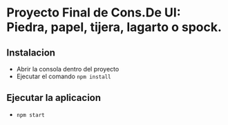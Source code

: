 
# Proyecto Final de Cons.De UI: Piedra, papel, tijera, lagarto o spock. 

## Instalacion
 - Abrir la consola dentro del proyecto
 - Ejecutar el comando `npm install`


## Ejecutar la aplicacion
- `npm start`

